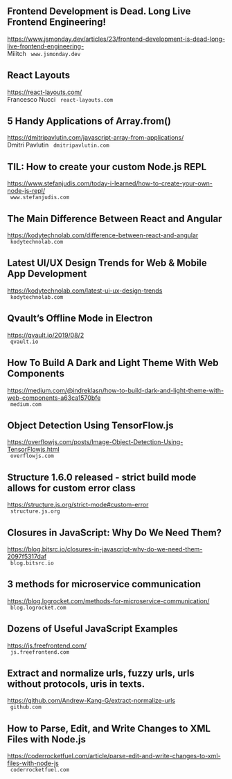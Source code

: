 ## Frontend Development is Dead. Long Live Frontend Engineering!  
https://www.jsmonday.dev/articles/23/frontend-development-is-dead-long-live-frontend-engineering-  
Miiitch ` www.jsmonday.dev`
  

## React Layouts  
https://react-layouts.com/  
Francesco Nucci ` react-layouts.com`
  

## 5 Handy Applications of Array.from()  
https://dmitripavlutin.com/javascript-array-from-applications/  
Dmitri Pavlutin ` dmitripavlutin.com`
  

## TIL: How to create your custom Node.js REPL  
https://www.stefanjudis.com/today-i-learned/how-to-create-your-own-node-js-repl/  
 ` www.stefanjudis.com`
  

## The Main Difference Between React and Angular  
https://kodytechnolab.com/difference-between-react-and-angular  
 ` kodytechnolab.com`
  

## Latest UI/UX Design Trends for Web & Mobile App Development  
https://kodytechnolab.com/latest-ui-ux-design-trends  
 ` kodytechnolab.com`
  

## Qvault’s Offline Mode in Electron  
https://qvault.io/2019/08/2  
 ` qvault.io`
  

## How To Build A Dark and Light Theme With Web Components  
https://medium.com/@indreklasn/how-to-build-dark-and-light-theme-with-web-components-a63ca1570bfe  
 ` medium.com`
  

## Object Detection Using TensorFlow.js  
https://overflowjs.com/posts/Image-Object-Detection-Using-TensorFlowjs.html  
 ` overflowjs.com`
  

## Structure 1.6.0 released - strict build mode allows for custom error class  
https://structure.js.org/strict-mode#custom-error  
 ` structure.js.org`
  

## Closures in JavaScript: Why Do We Need Them?  
https://blog.bitsrc.io/closures-in-javascript-why-do-we-need-them-2097f5317daf  
 ` blog.bitsrc.io`
  

## 3 methods for microservice communication  
https://blog.logrocket.com/methods-for-microservice-communication/  
 ` blog.logrocket.com`
  

## Dozens of Useful JavaScript Examples  
https://js.freefrontend.com/  
 ` js.freefrontend.com`
  

## Extract and normalize urls, fuzzy urls, urls without protocols, uris in texts.  
https://github.com/Andrew-Kang-G/extract-normalize-urls  
 ` github.com`
  

## How to Parse, Edit, and Write Changes to XML Files with Node.js  
https://coderrocketfuel.com/article/parse-edit-and-write-changes-to-xml-files-with-node-js  
 ` coderrocketfuel.com`
  

